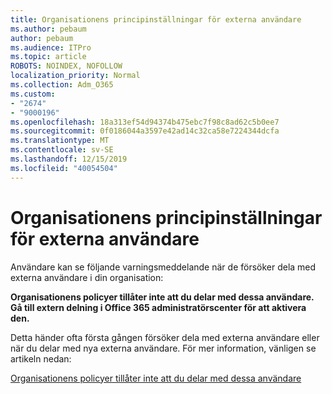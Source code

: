 ```yaml
---
title: Organisationens principinställningar för externa användare
ms.author: pebaum
author: pebaum
ms.audience: ITPro
ms.topic: article
ROBOTS: NOINDEX, NOFOLLOW
localization_priority: Normal
ms.collection: Adm_O365
ms.custom:
- "2674"
- "9000196"
ms.openlocfilehash: 18a313ef54d94374b475ebc7f98c8ad62c5b0ee7
ms.sourcegitcommit: 0f0186044a3597e42ad14c32ca58e7224344dcfa
ms.translationtype: MT
ms.contentlocale: sv-SE
ms.lasthandoff: 12/15/2019
ms.locfileid: "40054504"
---
```

# <a name="organization-policy-settings-for-external-users"></a>Organisationens principinställningar för externa användare

Användare kan se följande varningsmeddelande när de försöker dela med externa användare i din organisation: 

   **Organisationens policyer tillåter inte att du delar med dessa användare. Gå till extern delning i Office 365 administratörscenter för att aktivera den.** 

Detta händer ofta första gången försöker dela med externa användare eller när du delar med nya externa användare. För mer information, vänligen se artikeln nedan:

[Organisationens policyer tillåter inte att du delar med dessa användare](https://docs.microsoft.com/sharepoint/support/administration/organization-policies-do-not-allow-you-to-share-with-users-error)






